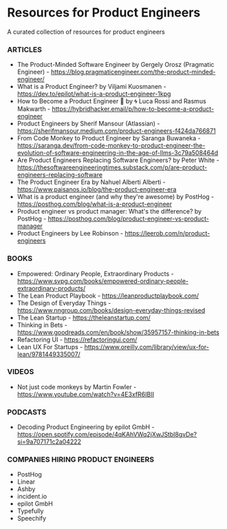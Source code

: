 # Resources for Product Engineers

A curated collection of resources for product engineers

### ARTICLES

- The Product-Minded Software Engineer by Gergely Orosz (Pragmatic Engineer) - https://blog.pragmaticengineer.com/the-product-minded-engineer/
- What is a Product Engineer? by Viljami Kuosmanen - https://dev.to/epilot/what-is-a-product-engineer-1kpg
- How to Become a Product Engineer 🎨 by 🌀 Luca Rossi and Rasmus Makwarth - https://hybridhacker.email/p/how-to-become-a-product-engineer
- Product Engineers by Sherif Mansour (Atlassian) - https://sherifmansour.medium.com/product-engineers-f424da766871
- From Code Monkey to Product Engineer by Saranga Buwaneka - https://saranga.dev/from-code-monkey-to-product-engineer-the-evolution-of-software-engineering-in-the-age-of-llms-3c79a508464d
- Are Product Engineers Replacing Software Engineers? by Peter White - https://thesoftwareengineeringtimes.substack.com/p/are-product-engineers-replacing-software
- The Product Engineer Era by Nahuel Alberti Alberti - https://www.paisanos.io/blog/the-product-engineer-era
- What is a product engineer (and why they're awesome) by PostHog - https://posthog.com/blog/what-is-a-product-engineer
- Product engineer vs product manager: What's the difference? by PostHog - https://posthog.com/blog/product-engineer-vs-product-manager
- Product Engineers by Lee Robinson - https://leerob.com/n/product-engineers

### BOOKS

- Empowered: Ordinary People, Extraordinary Products - https://www.svpg.com/books/empowered-ordinary-people-extraordinary-products/
- The Lean Product Playbook - https://leanproductplaybook.com/
- The Design of Everyday Things - https://www.nngroup.com/books/design-everyday-things-revised
- The Lean Startup - https://theleanstartup.com/
- Thinking in Bets - https://www.goodreads.com/en/book/show/35957157-thinking-in-bets
- Refactoring UI - https://refactoringui.com/
- Lean UX For Startups - https://www.oreilly.com/library/view/ux-for-lean/9781449335007/

### VIDEOS

- Not just code monkeys by Martin Fowler - https://www.youtube.com/watch?v=4E3xfR6IBII

### PODCASTS

- Decoding Product Engineering by epilot GmbH - https://open.spotify.com/episode/4qKAhVWq2jXwJStbl8gvDe?si=9a707171c2a04222

### COMPANIES HIRING PRODUCT ENGINEERS

- PostHog
- Linear
- Ashby
- incident.io
- epilot GmbH
- Typefully
- Speechify

